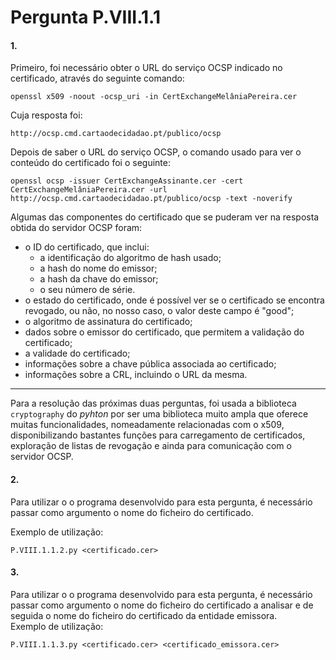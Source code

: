 # Pergunta P.VIII.1.1

#### 1.

Primeiro, foi necessário obter o URL do serviço OCSP indicado no certificado, através do seguinte comando:

```
openssl x509 -noout -ocsp_uri -in CertExchangeMelâniaPereira.cer 
```
Cuja resposta foi: 
```
http://ocsp.cmd.cartaodecidadao.pt/publico/ocsp
```

Depois de saber o URL do serviço OCSP, o comando usado para ver o conteúdo do certificado foi o seguinte:

```
openssl ocsp -issuer CertExchangeAssinante.cer -cert CertExchangeMelâniaPereira.cer -url http://ocsp.cmd.cartaodecidadao.pt/publico/ocsp -text -noverify
```

Algumas das componentes do certificado que se puderam ver na resposta obtida do servidor OCSP foram:

- o ID do certificado, que inclui:
   - a identificação do algoritmo de hash usado;
   - a hash do nome do emissor;
   - a hash da chave do emissor;
   - o seu número de série.
- o estado do certificado, onde é possível ver se o certificado se encontra revogado, ou não, no nosso caso, o valor deste campo é "good";
- o algoritmo de assinatura do certificado;
- dados sobre o emissor do certificado, que permitem a validação do certificado;
- a validade do certificado;
- informações sobre a chave pública associada ao certificado;
- informações sobre a CRL, incluindo o URL da mesma.

---

Para a resolução das próximas duas perguntas, foi usada a biblioteca `cryptography` do _pyhton_ por ser uma biblioteca muito ampla que oferece muitas funcionalidades, nomeadamente relacionadas com o x509, disponibilizando bastantes funções para carregamento de certificados, exploração de listas de revogação e ainda para comunicação com o servidor OCSP.

#### 2.

Para utilizar o o programa desenvolvido para esta pergunta, é necessário passar como argumento o nome do ficheiro do certificado. <br>

Exemplo de utilização:
```
P.VIII.1.1.2.py <certificado.cer>
```

#### 3.

Para utilizar o o programa desenvolvido para esta pergunta, é necessário passar como argumento o nome do ficheiro do certificado a analisar e de seguida o nome do ficheiro do certificado da entidade emissora. <br>
Exemplo de utilização:
```
P.VIII.1.1.3.py <certificado.cer> <certificado_emissora.cer>
```